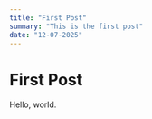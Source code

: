 ```yaml
---
title: "First Post"
summary: "This is the first post"
date: "12-07-2025"
---
```


# First Post

Hello, world.
